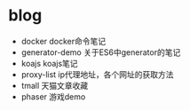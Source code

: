 # blog
* docker docker命令笔记
* generator-demo 关于ES6中generator的笔记
* koajs koajs笔记
* proxy-list ip代理地址，各个网址的获取方法
* tmall 天猫文章收藏
* phaser 游戏demo
